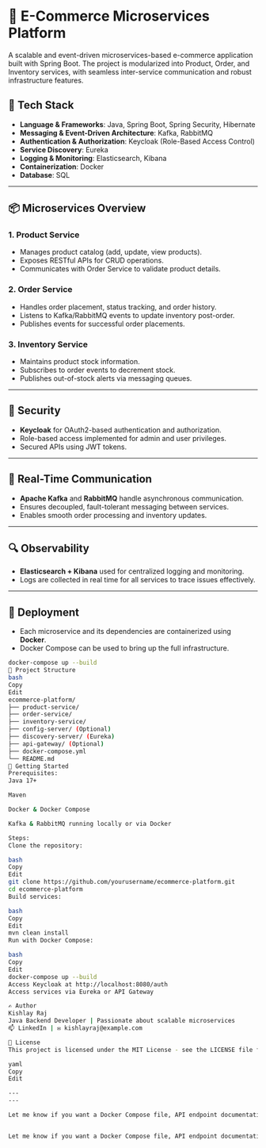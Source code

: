 # 🛒 E-Commerce Microservices Platform

A scalable and event-driven microservices-based e-commerce application built with Spring Boot. The project is modularized into Product, Order, and Inventory services, with seamless inter-service communication and robust infrastructure features.

## 🔧 Tech Stack

- **Language & Frameworks**: Java, Spring Boot, Spring Security, Hibernate
- **Messaging & Event-Driven Architecture**: Kafka, RabbitMQ
- **Authentication & Authorization**: Keycloak (Role-Based Access Control)
- **Service Discovery**: Eureka
- **Logging & Monitoring**: Elasticsearch, Kibana
- **Containerization**: Docker
- **Database**: SQL

---

## 📦 Microservices Overview

### 1. **Product Service**
- Manages product catalog (add, update, view products).
- Exposes RESTful APIs for CRUD operations.
- Communicates with Order Service to validate product details.

### 2. **Order Service**
- Handles order placement, status tracking, and order history.
- Listens to Kafka/RabbitMQ events to update inventory post-order.
- Publishes events for successful order placements.

### 3. **Inventory Service**
- Maintains product stock information.
- Subscribes to order events to decrement stock.
- Publishes out-of-stock alerts via messaging queues.

---

## 🔐 Security

- **Keycloak** for OAuth2-based authentication and authorization.
- Role-based access implemented for admin and user privileges.
- Secured APIs using JWT tokens.

---

## 🔄 Real-Time Communication

- **Apache Kafka** and **RabbitMQ** handle asynchronous communication.
- Ensures decoupled, fault-tolerant messaging between services.
- Enables smooth order processing and inventory updates.

---

## 🔍 Observability

- **Elasticsearch + Kibana** used for centralized logging and monitoring.
- Logs are collected in real time for all services to trace issues effectively.

---

## 🐳 Deployment

- Each microservice and its dependencies are containerized using **Docker**.
- Docker Compose can be used to bring up the full infrastructure.

```bash
docker-compose up --build
📁 Project Structure
bash
Copy
Edit
ecommerce-platform/
├── product-service/
├── order-service/
├── inventory-service/
├── config-server/ (Optional)
├── discovery-server/ (Eureka)
├── api-gateway/ (Optional)
├── docker-compose.yml
└── README.md
🚀 Getting Started
Prerequisites:
Java 17+

Maven

Docker & Docker Compose

Kafka & RabbitMQ running locally or via Docker

Steps:
Clone the repository:

bash
Copy
Edit
git clone https://github.com/yourusername/ecommerce-platform.git
cd ecommerce-platform
Build services:

bash
Copy
Edit
mvn clean install
Run with Docker Compose:

bash
Copy
Edit
docker-compose up --build
Access Keycloak at http://localhost:8080/auth
Access services via Eureka or API Gateway

✍️ Author
Kishlay Raj
Java Backend Developer | Passionate about scalable microservices
📫 LinkedIn | ✉️ kishlayraj@example.com

📄 License
This project is licensed under the MIT License - see the LICENSE file for details.

yaml
Copy
Edit

---
---

Let me know if you want a Docker Compose file, API endpoint documentation, or setup instructions for Keycloak too!


Let me know if you want a Docker Compose file, API endpoint documentation, or setup instructions for Keycloak too!








